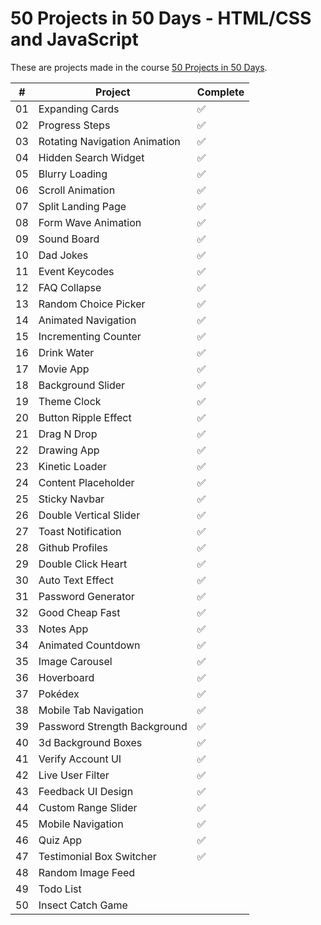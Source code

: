 # 50 Projects in 50 Days - HTML/CSS and JavaScript

These are projects made in the course [50 Projects in 50 Days](https://50projects50days.com).

|  #  | Project                               | Complete            |
| :-: | ------------------------------------- | ------------------- |
| 01  | Expanding Cards                       | ✅                  |
| 02  | Progress Steps                        | ✅                  |
| 03  | Rotating Navigation Animation         | ✅                  |
| 04  | Hidden Search Widget                  | ✅                  |
| 05  | Blurry Loading                        | ✅                  |
| 06  | Scroll Animation                      | ✅                  |
| 07  | Split Landing Page                    | ✅                  |
| 08  | Form Wave Animation                   | ✅                  |
| 09  | Sound Board                           | ✅                  |
| 10  | Dad Jokes                             | ✅                  |
| 11  | Event Keycodes                        | ✅                  |
| 12  | FAQ Collapse                          | ✅                  |
| 13  | Random Choice Picker                  | ✅                  |
| 14  | Animated Navigation                   | ✅                  |
| 15  | Incrementing Counter                  | ✅                  |
| 16  | Drink Water                           | ✅                  |
| 17  | Movie App                             | ✅                  |
| 18  | Background Slider                     | ✅                  |
| 19  | Theme Clock                           | ✅                  |
| 20  | Button Ripple Effect                  | ✅                  |
| 21  | Drag N Drop                           | ✅                  |
| 22  | Drawing App                           | ✅                  |
| 23  | Kinetic Loader                        | ✅                  |
| 24  | Content Placeholder                   | ✅                  |
| 25  | Sticky Navbar                         | ✅                  |
| 26  | Double Vertical Slider                | ✅                  |
| 27  | Toast Notification                    | ✅                  |
| 28  | Github Profiles                       | ✅                  |
| 29  | Double Click Heart                    | ✅                  |
| 30  | Auto Text Effect                      | ✅                  |
| 31  | Password Generator                    | ✅                  |
| 32  | Good Cheap Fast                       | ✅                  |
| 33  | Notes App                             | ✅                  |
| 34  | Animated Countdown                    | ✅                  |
| 35  | Image Carousel                        | ✅                  |
| 36  | Hoverboard                            | ✅                  |
| 37  | Pokédex                               | ✅                  |
| 38  | Mobile Tab Navigation                 | ✅                  |
| 39  | Password Strength Background          | ✅                  |
| 40  | 3d Background Boxes                   | ✅                  |
| 41  | Verify Account UI                     | ✅                  |
| 42  | Live User Filter                      | ✅                  |
| 43  | Feedback UI Design                    | ✅                  |
| 44  | Custom Range Slider                   | ✅                  |
| 45  | Mobile Navigation                     | ✅                  |
| 46  | Quiz App                              | ✅                  |
| 47  | Testimonial Box Switcher              | ✅                  |
| 48  | Random Image Feed                     |                     |
| 49  | Todo List                             |                     |
| 50  | Insect Catch Game                     |                     |